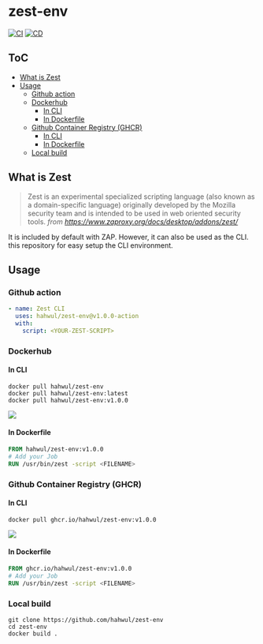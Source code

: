 # zest-env
[![CI](https://github.com/hahwul/zest-env/actions/workflows/docker.yml/badge.svg)](https://github.com/hahwul/zest-env/actions/workflows/docker.yml)
[![CD](https://github.com/hahwul/zest-env/actions/workflows/docker-publish.yml/badge.svg)](https://github.com/hahwul/zest-env/actions/workflows/docker-publish.yml)

## ToC
- [What is Zest](#what-is-zest)
- [Usage](#usage)
  * [Github action](#github-action)
  * [Dockerhub](#dockerhub)
    + [In CLI](#in-cli)
    + [In Dockerfile](#in-dockerfile)
  * [Github Container Registry (GHCR)](#github-container-registry-ghcr)
    + [In CLI](#in-cli-1)
    + [In Dockerfile](#in-dockerfile-1)
  * [Local build](#local-build)

## What is Zest
> Zest is an experimental specialized scripting language (also known as a domain-specific language) originally developed by the Mozilla security team and is intended to be used in web oriented security tools.
*from https://www.zaproxy.org/docs/desktop/addons/zest/*

It is included by default with ZAP. However, it can also be used as the CLI. this repository for easy setup the CLI environment.

## Usage
### Github action
```yaml
- name: Zest CLI
  uses: hahwul/zest-env@v1.0.0-action
  with:
    script: <YOUR-ZEST-SCRIPT>
```

### Dockerhub
#### In CLI
```
docker pull hahwul/zest-env
docker pull hahwul/zest-env:latest
docker pull hahwul/zest-env:v1.0.0
```
![](https://user-images.githubusercontent.com/13212227/170864242-bebfa421-21cc-4f27-8077-230fdfe47202.png)

#### In Dockerfile
```dockerfile
FROM hahwul/zest-env:v1.0.0
# Add your Job
RUN /usr/bin/zest -script <FILENAME>
```

### Github Container Registry (GHCR)
#### In CLI
```
docker pull ghcr.io/hahwul/zest-env:v1.0.0
```
![](https://user-images.githubusercontent.com/13212227/170864338-f557b07c-9dc0-4500-84b4-13a86c5411da.png)

#### In Dockerfile
```dockerfile
FROM ghcr.io/hahwul/zest-env:v1.0.0
# Add your Job
RUN /usr/bin/zest -script <FILENAME>
```

### Local build
```
git clone https://github.com/hahwul/zest-env
cd zest-env
docker build .
```
